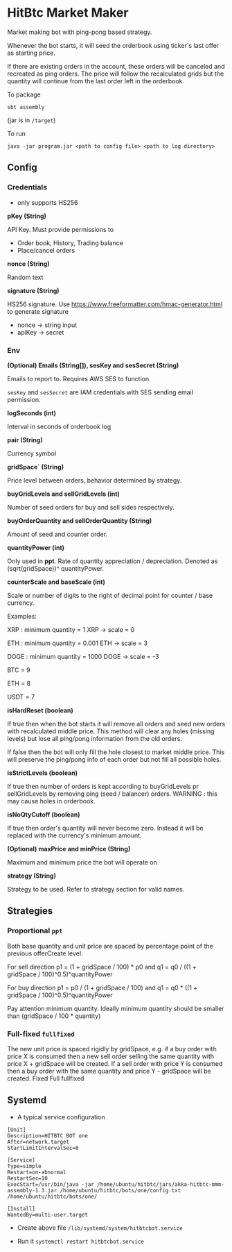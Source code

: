 # HitBtc Market Maker

Market making bot with ping-pong based strategy.

Whenever the bot starts, it will seed the orderbook using ticker's last offer as starting price.

If there are existing orders in the account, these orders will be canceled and recreated as ping orders.
The price will follow the recalculated grids but the quantity will continue from the last order left in the orderbook.

To package
```
sbt assembly
```
(jar is in `/target`)

To run
```
java -jar program.jar <path to config file> <path to log directory>
```

## Config

### Credentials 
- only supports HS256

**pKey (String)**

API Key. Must provide permissions to
- Order book, History, Trading balance 
- Place/cancel orders 

**nonce (String)**

Random text

**signature (String)**

HS256 signature. Use https://www.freeformatter.com/hmac-generator.html to generate signature 
- nonce -> string input
- apiKey -> secret

### Env

**(Optional) Emails (String[]), sesKey and sesSecret (String)**

Emails to report to. Requires AWS SES to function.

`sesKey` and `sesSecret` are IAM credentials with SES sending email permission.

**logSeconds (int)**

Interval in seconds of orderbook log

**pair (String)**

Currency symbol

**gridSpace` (String)**

Price level between orders, behavior determined by strategy. 

**buyGridLevels and sellGridLevels  (int)**

Number of seed orders for buy and sell sides respectively. 

**buyOrderQuantity and sellOrderQuantity (String)**

Amount of seed and counter order.

**quantityPower (int)**

Only used in **ppt**. Rate of quantity appreciation / depreciation.  Denoted as (sqrt(gridSpace))^ quantityPower.

**counterScale  and baseScale (int)**

Scale or number of digits to the right of decimal point for counter / base currency.

Examples:

XRP : minimum quantity = 1 XRP -> scale = 0

ETH : minimum quantity = 0.001 ETH -> scale = 3

DOGE : minimum quantity = 1000 DOGE -> scale = -3

BTC = 9

ETH = 8

USDT = 7

**isHardReset (boolean)**

If true then when the bot starts it will remove all orders and seed new orders with recalculated middle price. This method will clear any holes (missing levels) but lose all ping/pong information from the old orders.

If false then the bot will only fill the hole closest to market middle price. This will preserve the ping/pong info of each order but not fill all possible holes.

**isStrictLevels (boolean)**

If true then number of orders is kept according to buyGridLevels pr sellGridLevels by removing ping (seed / balancer) orders. WARNING : this may cause holes in orderbook.

**isNoQtyCutoff (boolean)**

If true then order's quantity will never become zero. Instead it will be replaced with the currency's minimum amount.

**(Optional) maxPrice and minPrice (String)**

Maximum and minimum price the bot will operate on

**strategy (String)**

Strategy to be used. Refer to strategy section for valid names. 

## Strategies

### Proportional `ppt`

Both base quantity and unit price are spaced by percentage point of the previous offerCreate level.

For sell direction p1 = (1 + gridSpace / 100) * p0 and q1 = q0 / ((1 + gridSpace / 100)^0.5)^quantityPower

For buy direction p1 = p0  / (1 + gridSpace / 100) and q1 = q0 * ((1 + gridSpace / 100)^0.5)^quantityPower

Pay attention minimum quantity. Ideally minimum quantity should be smaller than (gridSpace / 100 * quantity)

### Full-fixed `fullfixed`

The new unit price is spaced rigidly by gridSpace, e.g. if a buy order with price X is consumed then a new sell order selling the same quantity with price X + gridSpace will be created. If a sell order with price Y is consumed then a buy order with the same quantity and price Y - gridSpace will be created.
Fixed Full fullfixed


## Systemd
- A typical service configuration

```
[Unit]
Description=HITBTC BOT one
After=network.target
StartLimitIntervalSec=0

[Service]
Type=simple
Restart=on-abnormal
RestartSec=10
ExecStart=/usr/bin/java -jar /home/ubuntu/hitbtc/jars/akka-hitbtc-mmm-assembly-1.3.jar /home/ubuntu/hitbtc/bots/one/config.txt /home/ubuntu/hitbtc/bots/one/

[Install]
WantedBy=multi-user.target
```

- Create above file `/lib/systemd/system/hitbtcbot.service`

- Run it `systemctl restart hitbtcbot.service`
